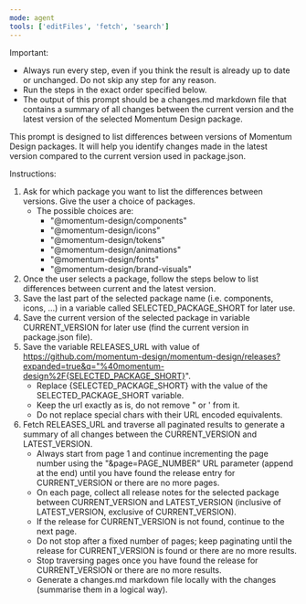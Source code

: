 ```yaml
---
mode: agent
tools: ['editFiles', 'fetch', 'search']
---
```


Important: 
- Always run every step, even if you think the result is already up to date or unchanged. Do not skip any step for any reason.
- Run the steps in the exact order specified below.
- The output of this prompt should be a changes.md markdown file that contains a summary of all changes between the current version and the latest version of the selected Momentum Design package.

This prompt is designed to list differences between versions of Momentum Design packages. 
It will help you identify changes made in the latest version compared to the current version used in package.json.

Instructions:
1. Ask for which package you want to list the differences between versions. Give the user a choice of packages.
   - The possible choices are:
     - "@momentum-design/components"
     - "@momentum-design/icons"
     - "@momentum-design/tokens"
     - "@momentum-design/animations"
     - "@momentum-design/fonts"
     - "@momentum-design/brand-visuals"
2. Once the user selects a package, follow the steps below to list differences between current and the latest version.
3. Save the last part of the selected package name (i.e. components, icons, ...) in a variable called SELECTED_PACKAGE_SHORT for later use.
4. Save the current version of the selected package in variable CURRENT_VERSION for later use (find the current version in package.json file).
5. Save the variable RELEASES_URL with value of https://github.com/momentum-design/momentum-design/releases?expanded=true&q="%40momentum-design%2F{SELECTED_PACKAGE_SHORT}". 
    - Replace {SELECTED_PACKAGE_SHORT} with the value of the SELECTED_PACKAGE_SHORT variable.
    - Keep the url exactly as is, do not remove " or ' from it. 
    - Do not replace special chars with their URL encoded equivalents.
6. Fetch RELEASES_URL and traverse all paginated results to generate a summary of all changes between the CURRENT_VERSION and LATEST_VERSION.
    - Always start from page 1 and continue incrementing the page number using the "&page=PAGE_NUMBER" URL parameter (append at the end) until you have found the release entry for CURRENT_VERSION or there are no more pages.
    - On each page, collect all release notes for the selected package between CURRENT_VERSION and LATEST_VERSION (inclusive of LATEST_VERSION, exclusive of CURRENT_VERSION).
    - If the release for CURRENT_VERSION is not found, continue to the next page.
    - Do not stop after a fixed number of pages; keep paginating until the release for CURRENT_VERSION is found or there are no more results.
    - Stop traversing pages once you have found the release for CURRENT_VERSION or there are no more results.
    - Generate a changes.md markdown file locally with the changes (summarise them in a logical way).